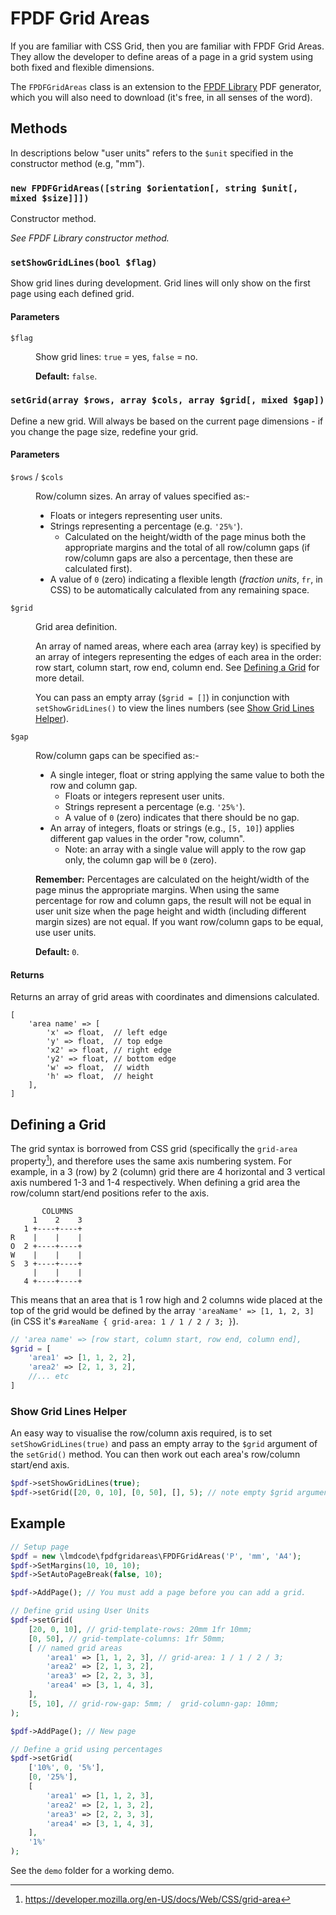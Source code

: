# FPDF Grid Areas

If you are familiar with CSS Grid, then you are familiar with FPDF Grid Areas. They allow the developer to define areas of a page in a grid system using both fixed and flexible dimensions.

The `FPDFGridAreas` class is an extension to the [FPDF Library](http://www.fpdf.org/) PDF generator, which you will also need to download (it's free, in all senses of the word).

## Methods

In descriptions below "user units" refers to the `$unit` specified in the constructor method (e.g, "mm").

### `new FPDFGridAreas([string $orientation[, string $unit[, mixed $size]]])`

Constructor method.

*See FPDF Library constructor method.*

### `setShowGridLines(bool $flag)`

Show grid lines during development. Grid lines will only show on the first page using each defined grid.

#### Parameters

<dl>
<dt>

`$flag`

</dt>
<dd>

Show grid lines: `true` = yes, `false` = no.

**Default:** `false`.

</dd>
</dl>

### `setGrid(array $rows, array $cols, array $grid[, mixed $gap])`

Define a new grid. Will always be based on the current page dimensions - if you change the page size, redefine your grid.

#### Parameters

<dl>
<dt>

`$rows` / `$cols`

</dt>
<dd>

Row/column sizes. An array of values specified as:-

- Floats or integers representing user units.
- Strings representing a percentage (e.g. `'25%'`).
    - Calculated on the height/width of the page minus both the appropriate margins and the total of all row/column gaps (if row/column gaps are also a percentage, then these are calculated first).
- A value of `0` (zero) indicating a flexible length (*fraction units*, `fr`, in CSS) to be automatically calculated from any remaining space.

</dd>
<dt>

`$grid`

</dt>
<dd>

Grid area definition.

An array of named areas, where each area (array key) is specified by an array of integers representing the edges of each area in the order: row start, column start, row end, column end. See [Defining a Grid](#defining-a-grid) for more detail.

You can pass an empty array (`$grid = []`) in conjunction with `setShowGridLines()` to view the lines numbers (see [Show Grid Lines Helper](#show-grid-lines-helper)).

</dd>
<dt>

`$gap`

</dt>
<dd>

Row/column gaps can be specified as:-

- A single integer, float or string applying the same value to both the row and column gap.
    - Floats or integers represent user units.
    - Strings represent a percentage (e.g. `'25%'`).
    - A value of `0` (zero) indicates that there should be no gap.
- An array of integers, floats or strings (e.g., `[5, 10]`) applies different gap values in the order "row, column".
    - Note: an array with a single value will apply to the row gap only, the column gap will be `0` (zero).

**Remember:** Percentages are calculated on the height/width of the page minus the appropriate margins. When using the same percentage for row and column gaps, the result will not be equal in user unit size when the page height and width (including different margin sizes) are not equal. If you want row/column gaps to be equal, use user units.

**Default:** `0`.

</dd>
</dl>

#### Returns

Returns an array of grid areas with coordinates and dimensions calculated.

```text
[
    'area name' => [
        'x' => float,  // left edge
        'y' => float,  // top edge
        'x2' => float, // right edge
        'y2' => float, // bottom edge
        'w' => float,  // width
        'h' => float,  // height
    ],
]
```

## Defining a Grid

The grid syntax is borrowed from CSS grid (specifically the `grid-area` property[^1]), and therefore uses the same axis numbering system. For example, in a 3 (row) by 2 (column) grid there are 4 horizontal and 3 vertical axis numbered 1-3 and 1-4 respectively. When defining a grid area the row/column start/end positions refer to the axis.

```text
       COLUMNS
     1    2    3
   1 +----+----+
R    |    |    |
O  2 +----+----+
W    |    |    |
S  3 +----+----+
     |    |    |
   4 +----+----+
```

This means that an area that is 1 row high and 2 columns wide placed at the top of the grid would be defined by the array `'areaName' => [1, 1, 2, 3]` (in CSS it's `#areaName { grid-area: 1 / 1 / 2 / 3; }`).

```php
// 'area name' => [row start, column start, row end, column end],
$grid = [
    'area1' => [1, 1, 2, 2],
    'area2' => [2, 1, 3, 2],
    //... etc
]
```

### Show Grid Lines Helper

An easy way to visualise the row/column axis required, is to set `setShowGridLines(true)` and pass an empty array to the `$grid` argument of the `setGrid()` method. You can then work out each area's row/column start/end axis.

```php
$pdf->setShowGridLines(true);
$pdf->setGrid([20, 0, 10], [0, 50], [], 5); // note empty $grid argument
```

## Example

```php
// Setup page
$pdf = new \lmdcode\fpdfgridareas\FPDFGridAreas('P', 'mm', 'A4');
$pdf->SetMargins(10, 10, 10);
$pdf->SetAutoPageBreak(false, 10);

$pdf->AddPage(); // You must add a page before you can add a grid.

// Define grid using User Units
$pdf->setGrid(
    [20, 0, 10], // grid-template-rows: 20mm 1fr 10mm;
    [0, 50], // grid-template-columns: 1fr 50mm;
    [ // named grid areas
        'area1' => [1, 1, 2, 3], // grid-area: 1 / 1 / 2 / 3;
        'area2' => [2, 1, 3, 2],
        'area3' => [2, 2, 3, 3],
        'area4' => [3, 1, 4, 3],
    ],
    [5, 10], // grid-row-gap: 5mm; /  grid-column-gap: 10mm;
);

$pdf->AddPage(); // New page

// Define a grid using percentages
$pdf->setGrid(
    ['10%', 0, '5%'],
    [0, '25%'],
    [
        'area1' => [1, 1, 2, 3],
        'area2' => [2, 1, 3, 2],
        'area3' => [2, 2, 3, 3],
        'area4' => [3, 1, 4, 3],
    ],
    '1%'
);
```

See the `demo` folder for a working demo.

[^1]: https://developer.mozilla.org/en-US/docs/Web/CSS/grid-area
